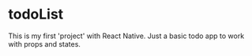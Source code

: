 # todoList
This is my first 'project' with React Native.
Just a basic todo app to work with props and states.
